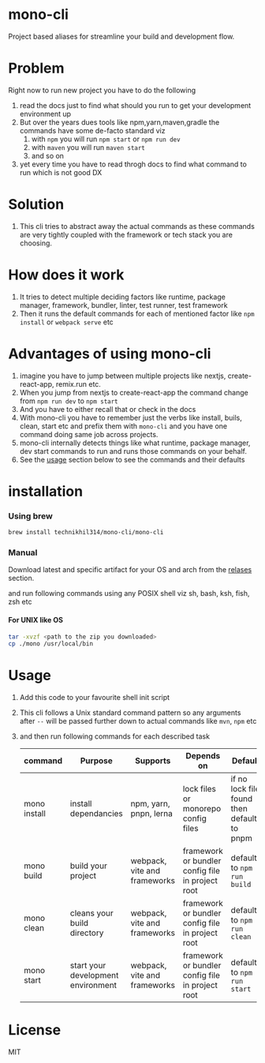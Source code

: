 # mono-cli

Project based aliases for streamline your build and development flow.

# Problem

Right now to run new project you have to do the following

1. read the docs just to find what should you run to get your development environment up
2. But over the years dues tools like npm,yarn,maven,gradle the commands have some de-facto standard viz
   1. with `npm` you will run `npm start` or `npm run dev`
   2. with `maven` you will run `maven start`
   3. and so on
3. yet every time you have to read throgh docs to find what command to run which is not good DX

# Solution

1. This cli tries to abstract away the actual commands as these commands are very tightly coupled with the framework or tech stack you are choosing.

# How does it work

1. It tries to detect multiple deciding factors like runtime, package manager, framework, bundler, linter, test runner, test framework
2. Then it runs the default commands for each of mentioned factor like `npm install` or `webpack serve` etc

# Advantages of using mono-cli

1. imagine you have to jump between multiple projects like nextjs, create-react-app, remix.run etc.
2. When you jump from nextjs to create-react-app the command change from `npm run dev` to `npm start`
3. And you have to either recall that or check in the docs
4. With mono-cli you have to remember just the verbs like install, buils, clean, start etc and prefix them with `mono-cli` and you have one command doing same job across projects.
5. mono-cli internally detects things like what runtime, package manager, dev start commands to run and runs those commands on your behalf.
6. See the [usage](#usage) section below to see the commands and their defaults

# installation

### Using brew

```bash
brew install technikhil314/mono-cli/mono-cli
```

### Manual

Download latest and specific artifact for your OS and arch from the [relases](/releases) section.

and run following commands using any POSIX shell viz sh, bash, ksh, fish, zsh etc

#### For UNIX like OS

```bash
tar -xvzf <path to the zip you downloaded>
cp ./mono /usr/local/bin
```

# Usage

1. Add this code to your favourite shell init script
2. This cli follows a Unix standard command pattern so any arguments after `--` will be passed further down to actual commands like `mvn`, `npm` etc
3. and then run following commands for each described task

   | command      | Purpose                            | Supports                     | Depends on                                             | Default                                     |
   | ------------ | ---------------------------------- | ---------------------------- | ------------------------------------------------------ | ------------------------------------------- |
   | mono install | install dependancies               | npm, yarn, pnpn, lerna       | lock files or monorepo config files                    | if no lock file found then defaults to pnpm |
   | mono build   | build your project                 | webpack, vite and frameworks | framework or bundler <br/> config file in project root | defaults to `npm run build`                 |
   | mono clean   | cleans your build directory        | webpack, vite and frameworks | framework or bundler <br/> config file in project root | defaults to `npm run clean`                 |
   | mono start   | start your development environment | webpack, vite and frameworks | framework or bundler <br/> config file in project root | defaults to `npm run start`                 |

# License

MIT

